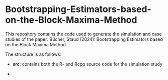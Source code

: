 # Bootstrapping-Estimators-based-on-the-Block-Maxima-Method

This repository contains the code used to generate the simulation and case studies of the paper: Bücher, Staud (2024): Bootstrapping Estimators based on the Block Maxima Method.

The structure is as follows:

-   **src**: contains both the R- and Rcpp source code for the simulation study

-   
